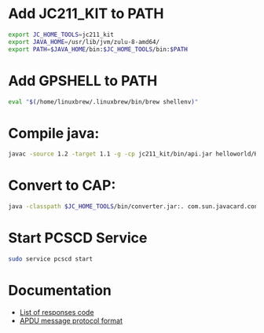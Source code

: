 # Add JC211_KIT to PATH

```sh
export JC_HOME_TOOLS=jc211_kit
export JAVA_HOME=/usr/lib/jvm/zulu-8-amd64/
export PATH=$JAVA_HOME/bin:$JC_HOME_TOOLS/bin:$PATH
```

# Add GPSHELL to PATH

```sh
eval "$(/home/linuxbrew/.linuxbrew/bin/brew shellenv)"
```

# Compile java:

```sh
javac -source 1.2 -target 1.1 -g -cp jc211_kit/bin/api.jar helloworld/Helloworld.java
```

# Convert to CAP:

```sh
java -classpath $JC_HOME_TOOLS/bin/converter.jar:. com.sun.javacard.converter.Converter -verbose -exportpath $JC_HOME_TOOLS/api_export_files:helloworld -classdir . -applet 0xa0:0x0:0x0:0x0:0x62:0x3:0x1:0xc:0x6:0x1:0x2 Helloworld helloworld 0x0a:0x0:0x0:0x0:0x62:0x3:0x1:0xc:0x6:0x1 1.0
```

# Start PCSCD Service

```sh
sudo service pcscd start
```

# Documentation

- [List of responses code](https://www.eftlab.com/knowledge-base/complete-list-of-apdu-responses)
- [APDU message protocol format](https://en.wikipedia.org/wiki/Smart_card_application_protocol_data_unit)
